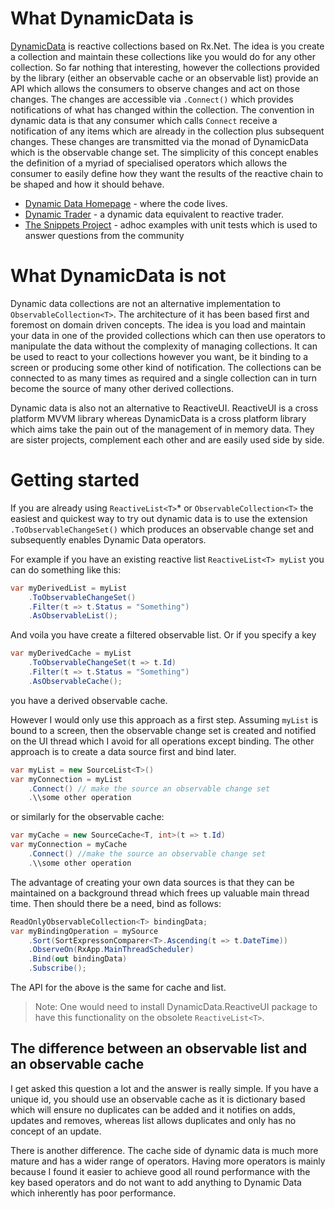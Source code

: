 # What DynamicData is
 
[DynamicData](https://github.com/RolandPheasant/DynamicData/) is reactive collections based on Rx.Net. The idea is you create a collection and maintain these collections like you would do for any other collection. So far nothing that interesting, however the collections provided by the library (either an observable cache or an observable list) provide an API which allows the consumers to observe changes and act on those changes. The changes are accessible via  `.Connect()`  which provides notifications of what has changed within the collection. The convention in dynamic data is that any consumer which calls `Connect` receive a notification of any items which are already in the collection plus subsequent changes. These changes are transmitted via the monad of DynamicData which is the observable change set. The simplicity of this concept enables the definition of a myriad of specialised operators which allows the consumer to easily define how they want the results of the reactive chain to be shaped and how it should behave. 

 - [Dynamic Data Homepage](https://github.com/RolandPheasant/DynamicData) - where the code lives. 
 - [Dynamic Trader](https://github.com/RolandPheasant/DynamicData) - a dynamic data equivalent to reactive trader. 
 - [The Snippets Project](https://github.com/RolandPheasant/DynamicData.Snippets) - adhoc examples with unit tests which is used to answer questions from the community 

# What DynamicData is not 
 
Dynamic data collections are not an alternative implementation to `ObservableCollection<T>`. The architecture of it has been based first and foremost on domain driven concepts. The idea is you load and maintain your data in one of the provided collections which can then use operators to manipulate the data without the complexity of managing collections. It can be used to react to your collections however you want, be it binding to a screen or producing some other kind of notification. The collections can be connected to as many times as required and a single collection can in turn become the source of many other derived collections. 

Dynamic data is also not an alternative to ReactiveUI. ReactiveUI is a cross platform MVVM library whereas DynamicData is a cross platform library which aims take the pain out of the management of in memory data. They are sister projects, complement each other and are easily used side by side. 
 
# Getting started 
 
If you are already using `ReactiveList<T>`* or `ObservableCollection<T>` the easiest and quickest way to try out dynamic data is to use the extension `.ToObservableChangeSet()`  which produces an observable change set and subsequently enables Dynamic Data operators. 
 
For example if you have an existing reactive list `ReactiveList<T> myList` you can do something like this: 
 
```cs 
var myDerivedList = myList 
    .ToObservableChangeSet() 
	.Filter(t => t.Status = "Something") 
	.AsObservableList(); 
``` 
 
And voila you have create a filtered observable list. Or if you specify a key  
 
```cs 
var myDerivedCache = myList 
    .ToObservableChangeSet(t => t.Id) 
	.Filter(t => t.Status = "Something") 
	.AsObservableCache(); 
``` 
 
you have a derived observable cache. 
 
However I would only use this approach as a first step. Assuming `myList` is bound to a screen, then the observable change set is created and notified on the UI thread which I avoid for all operations except binding. The other approach is to create a data source first and bind later. 
 
```cs 
var myList = new SourceList<T>()  
var myConnection = myList 
    .Connect() // make the source an observable change set 
	.\\some other operation 
``` 
 
or similarly for the observable cache:
 
```cs 
var myCache = new SourceCache<T, int>(t => t.Id)  
var myConnection = myCache 
    .Connect() //make the source an observable change set 
	.\\some other operation 
``` 
 
The advantage of creating your own data sources is that they can be maintained on a background thread which frees up valuable main thread time. Then should there be a need, bind as follows: 
 
```cs 
ReadOnlyObservableCollection<T> bindingData; 
var myBindingOperation = mySource 
    .Sort(SortExpressonComparer<T>.Ascending(t => t.DateTime)) 
    .ObserveOn(RxApp.MainThreadScheduler) 
    .Bind(out bindingData) 
    .Subscribe();  
``` 
 
The API for the above is the same for cache and list. 

> Note: One would need to install DynamicData.ReactiveUI package to have this functionality on the obsolete `ReactiveList<T>`. 
 
## The difference between an observable list and an observable cache 
 
I get asked this question a lot and the answer is really simple.  If you have a unique id, you should use an observable cache as it is dictionary based which will ensure no duplicates can be added and it notifies on adds, updates and removes, whereas list allows duplicates and only has no concept of an update. 

There is another difference. The cache side of dynamic data is much more mature and has a wider range of operators. Having more operators is mainly because I found it easier to achieve good all round performance with the key based operators and do not want to add anything to Dynamic Data which inherently has poor performance.